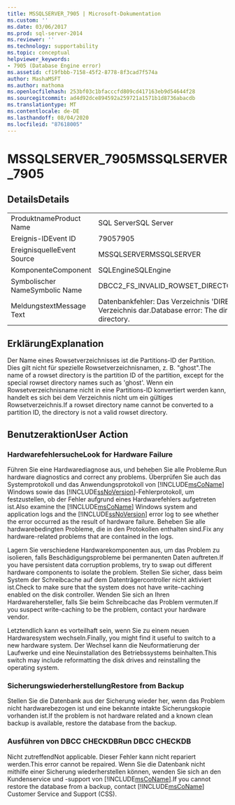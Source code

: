 ```yaml
---
title: MSSQLSERVER_7905 | Microsoft-Dokumentation
ms.custom: ''
ms.date: 03/06/2017
ms.prod: sql-server-2014
ms.reviewer: ''
ms.technology: supportability
ms.topic: conceptual
helpviewer_keywords:
- 7905 (Database Engine error)
ms.assetid: cf19fbbb-7158-45f2-8778-8f3cad7f574a
author: MashaMSFT
ms.author: mathoma
ms.openlocfilehash: 253bf03c1bfacccfd809cd417163eb9d54644f28
ms.sourcegitcommit: ad4d92dce894592a259721a1571b1d8736abacdb
ms.translationtype: MT
ms.contentlocale: de-DE
ms.lasthandoff: 08/04/2020
ms.locfileid: "87618005"
---
```

# <a name="mssqlserver_7905"></a><span data-ttu-id="d5e9d-102">MSSQLSERVER_7905</span><span class="sxs-lookup"><span data-stu-id="d5e9d-102">MSSQLSERVER_7905</span></span>
    
## <a name="details"></a><span data-ttu-id="d5e9d-103">Details</span><span class="sxs-lookup"><span data-stu-id="d5e9d-103">Details</span></span>  
  
|||  
|-|-|  
|<span data-ttu-id="d5e9d-104">Produktname</span><span class="sxs-lookup"><span data-stu-id="d5e9d-104">Product Name</span></span>|<span data-ttu-id="d5e9d-105">SQL Server</span><span class="sxs-lookup"><span data-stu-id="d5e9d-105">SQL Server</span></span>|  
|<span data-ttu-id="d5e9d-106">Ereignis-ID</span><span class="sxs-lookup"><span data-stu-id="d5e9d-106">Event ID</span></span>|<span data-ttu-id="d5e9d-107">7905</span><span class="sxs-lookup"><span data-stu-id="d5e9d-107">7905</span></span>|  
|<span data-ttu-id="d5e9d-108">Ereignisquelle</span><span class="sxs-lookup"><span data-stu-id="d5e9d-108">Event Source</span></span>|<span data-ttu-id="d5e9d-109">MSSQLSERVER</span><span class="sxs-lookup"><span data-stu-id="d5e9d-109">MSSQLSERVER</span></span>|  
|<span data-ttu-id="d5e9d-110">Komponente</span><span class="sxs-lookup"><span data-stu-id="d5e9d-110">Component</span></span>|<span data-ttu-id="d5e9d-111">SQLEngine</span><span class="sxs-lookup"><span data-stu-id="d5e9d-111">SQLEngine</span></span>|  
|<span data-ttu-id="d5e9d-112">Symbolischer Name</span><span class="sxs-lookup"><span data-stu-id="d5e9d-112">Symbolic Name</span></span>|<span data-ttu-id="d5e9d-113">DBCC2_FS_INVALID_ROWSET_DIRECTORY</span><span class="sxs-lookup"><span data-stu-id="d5e9d-113">DBCC2_FS_INVALID_ROWSET_DIRECTORY</span></span>|  
|<span data-ttu-id="d5e9d-114">Meldungstext</span><span class="sxs-lookup"><span data-stu-id="d5e9d-114">Message Text</span></span>|<span data-ttu-id="d5e9d-115">Datenbankfehler: Das Verzeichnis 'DIRECTORY' stellt kein gültiges Filestream-Verzeichnis dar.</span><span class="sxs-lookup"><span data-stu-id="d5e9d-115">Database error: The directory 'DIRECTORY' is not a valid Filestream directory.</span></span>|  
  
## <a name="explanation"></a><span data-ttu-id="d5e9d-116">Erklärung</span><span class="sxs-lookup"><span data-stu-id="d5e9d-116">Explanation</span></span>  
 <span data-ttu-id="d5e9d-117">Der Name eines Rowsetverzeichnisses ist die Partitions-ID der Partition. Dies gilt nicht für spezielle Rowsetverzeichnisnamen, z. B. "ghost".</span><span class="sxs-lookup"><span data-stu-id="d5e9d-117">The name of a rowset directory is the partition ID of the partition, except for the special rowset directory names such as 'ghost'.</span></span> <span data-ttu-id="d5e9d-118">Wenn ein Rowsetverzeichnisname nicht in eine Partitions-ID konvertiert werden kann, handelt es sich bei dem Verzeichnis nicht um ein gültiges Rowsetverzeichnis.</span><span class="sxs-lookup"><span data-stu-id="d5e9d-118">If a rowset directory name cannot be converted to a partition ID, the directory is not a valid rowset directory.</span></span>  
  
## <a name="user-action"></a><span data-ttu-id="d5e9d-119">Benutzeraktion</span><span class="sxs-lookup"><span data-stu-id="d5e9d-119">User Action</span></span>  
  
### <a name="look-for-hardware-failure"></a><span data-ttu-id="d5e9d-120">Hardwarefehlersuche</span><span class="sxs-lookup"><span data-stu-id="d5e9d-120">Look for Hardware Failure</span></span>  
 <span data-ttu-id="d5e9d-121">Führen Sie eine Hardwarediagnose aus, und beheben Sie alle Probleme.</span><span class="sxs-lookup"><span data-stu-id="d5e9d-121">Run hardware diagnostics and correct any problems.</span></span> <span data-ttu-id="d5e9d-122">Überprüfen Sie auch das Systemprotokoll und das Anwendungsprotokoll von [!INCLUDE[msCoName](../../includes/msconame-md.md)] Windows sowie das [!INCLUDE[ssNoVersion](../../includes/ssnoversion-md.md)]-Fehlerprotokoll, um festzustellen, ob der Fehler aufgrund eines Hardwarefehlers aufgetreten ist.</span><span class="sxs-lookup"><span data-stu-id="d5e9d-122">Also examine the [!INCLUDE[msCoName](../../includes/msconame-md.md)] Windows system and application logs and the [!INCLUDE[ssNoVersion](../../includes/ssnoversion-md.md)] error log to see whether the error occurred as the result of hardware failure.</span></span> <span data-ttu-id="d5e9d-123">Beheben Sie alle hardwarebedingten Probleme, die in den Protokollen enthalten sind.</span><span class="sxs-lookup"><span data-stu-id="d5e9d-123">Fix any hardware-related problems that are contained in the logs.</span></span>  
  
 <span data-ttu-id="d5e9d-124">Lagern Sie verschiedene Hardwarekomponenten aus, um das Problem zu isolieren, falls Beschädigungsprobleme bei permanenten Daten auftreten.</span><span class="sxs-lookup"><span data-stu-id="d5e9d-124">If you have persistent data corruption problems, try to swap out different hardware components to isolate the problem.</span></span> <span data-ttu-id="d5e9d-125">Stellen Sie sicher, dass beim System der Schreibcache auf dem Datenträgercontroller nicht aktiviert ist.</span><span class="sxs-lookup"><span data-stu-id="d5e9d-125">Check to make sure that the system does not have write-caching enabled on the disk controller.</span></span> <span data-ttu-id="d5e9d-126">Wenden Sie sich an Ihren Hardwarehersteller, falls Sie beim Schreibcache das Problem vermuten.</span><span class="sxs-lookup"><span data-stu-id="d5e9d-126">If you suspect write-caching to be the problem, contact your hardware vendor.</span></span>  
  
 <span data-ttu-id="d5e9d-127">Letztendlich kann es vorteilhaft sein, wenn Sie zu einem neuen Hardwaresystem wechseln.</span><span class="sxs-lookup"><span data-stu-id="d5e9d-127">Finally, you might find it useful to switch to a new hardware system.</span></span> <span data-ttu-id="d5e9d-128">Der Wechsel kann die Neuformatierung der Laufwerke und eine Neuinstallation des Betriebssystems beinhalten.</span><span class="sxs-lookup"><span data-stu-id="d5e9d-128">This switch may include reformatting the disk drives and reinstalling the operating system.</span></span>  
  
### <a name="restore-from-backup"></a><span data-ttu-id="d5e9d-129">Sicherungswiederherstellung</span><span class="sxs-lookup"><span data-stu-id="d5e9d-129">Restore from Backup</span></span>  
 <span data-ttu-id="d5e9d-130">Stellen Sie die Datenbank aus der Sicherung wieder her, wenn das Problem nicht hardwarebezogen ist und eine bekannte intakte Sicherungskopie vorhanden ist.</span><span class="sxs-lookup"><span data-stu-id="d5e9d-130">If the problem is not hardware related and a known clean backup is available, restore the database from the backup.</span></span>  
  
### <a name="run-dbcc-checkdb"></a><span data-ttu-id="d5e9d-131">Ausführen von DBCC CHECKDB</span><span class="sxs-lookup"><span data-stu-id="d5e9d-131">Run DBCC CHECKDB</span></span>  
 <span data-ttu-id="d5e9d-132">Nicht zutreffend</span><span class="sxs-lookup"><span data-stu-id="d5e9d-132">Not applicable.</span></span> <span data-ttu-id="d5e9d-133">Dieser Fehler kann nicht repariert werden.</span><span class="sxs-lookup"><span data-stu-id="d5e9d-133">This error cannot be repaired.</span></span> <span data-ttu-id="d5e9d-134">Wenn Sie die Datenbank nicht mithilfe einer Sicherung wiederherstellen können, wenden Sie sich an den Kundenservice und -support von [!INCLUDE[msCoName](../../includes/msconame-md.md)].</span><span class="sxs-lookup"><span data-stu-id="d5e9d-134">If you cannot restore the database from a backup, contact [!INCLUDE[msCoName](../../includes/msconame-md.md)] Customer Service and Support (CSS).</span></span>  
  
  
